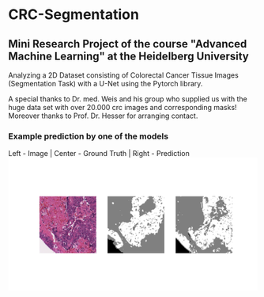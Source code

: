 # CRC-Segmentation
## Mini Research Project of the course "Advanced Machine Learning" at the Heidelberg University
Analyzing a 2D Dataset consisting of Colorectal Cancer Tissue Images (Segmentation Task) with a U-Net using the Pytorch library.

A special thanks to Dr. med. Weis and his group who supplied us with the huge data set with over 20.000 crc images and corresponding masks! Moreover thanks to Prof. Dr. Hesser for arranging contact.

### Example prediction by one of the models
Left - Image | Center - Ground Truth | Right - Prediction
![Prediction example](input_output_images/model_large_drop_batch_dice/frame_1058_triple.png)
